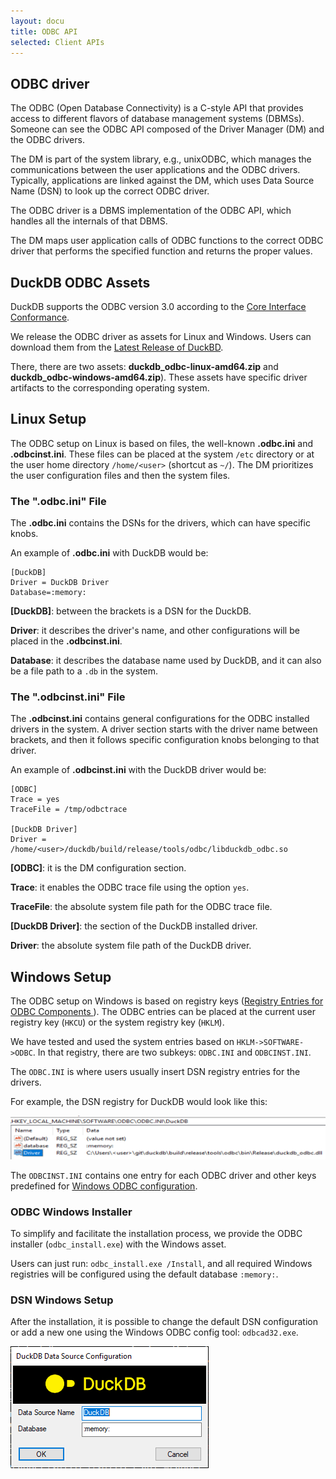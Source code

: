 ```yaml
---
layout: docu
title: ODBC API
selected: Client APIs
---
```

## ODBC driver
The ODBC (Open Database Connectivity) is a C-style API that provides access to different flavors of database management systems (DBMSs).
Someone can see the ODBC API composed of the Driver Manager (DM) and the ODBC drivers.

The DM is part of the system library, e.g., unixODBC, which manages the communications between the user applications and the ODBC drivers.
Typically, applications are linked against the DM, which uses Data Source Name (DSN) to look up the correct ODBC driver.
<!--- with dynamically linkage call the ODBC driver. -->

The ODBC driver is a DBMS implementation of the ODBC API, which handles all the internals of that DBMS.

The DM maps user application calls of ODBC functions to the correct ODBC driver that performs the specified function and returns the proper values.

## DuckDB ODBC Assets

DuckDB supports the ODBC version 3.0 according to the [Core Interface Conformance](https://docs.microsoft.com/en-us/sql/odbc/reference/develop-app/core-interface-conformance?view=sql-server-ver15). 

We release the ODBC driver as assets for Linux and Windows.
Users can download them from the [Latest Release of DuckBD](https://github.com/duckdb/duckdb/releases).

There, there are two assets: **duckdb\_odbc-linux-amd64.zip** and **duckdb\_odbc-windows-amd64.zip**).
These assets have specific driver artifacts to the corresponding operating system.

## Linux Setup
The ODBC setup on Linux is based on files, the well-known **.odbc.ini** and **.odbcinst.ini**.
These files can be placed at the system `/etc` directory or at the user home directory `/home/<user>` (shortcut as `~/`).
The DM prioritizes the user configuration files and then the system files.

### The ".odbc.ini" File

The **.odbc.ini** contains the DSNs for the drivers, which can have specific knobs.

An example of **.odbc.ini** with DuckDB would be:

```
[DuckDB]
Driver = DuckDB Driver
Database=:memory:
```

**[DuckDB]**: between the brackets is a DSN for the DuckDB.

**Driver**: it describes the driver's name, and other configurations will be placed in the **.odbcinst.ini**.

**Database**: it describes the database name used by DuckDB, and it can also be a file path to a `.db` in the system.

### The ".odbcinst.ini" File

The **.odbcinst.ini** contains general configurations for the ODBC installed drivers in the system.
A driver section starts with the driver name between brackets, and then it follows specific configuration knobs belonging to that driver.

An example of **.odbcinst.ini** with the DuckDB driver would be:

```
[ODBC]
Trace = yes
TraceFile = /tmp/odbctrace

[DuckDB Driver]
Driver = /home/<user>/duckdb/build/release/tools/odbc/libduckdb_odbc.so
```


**[ODBC]**: it is the DM configuration section.

**Trace**: it enables the ODBC trace file using the option `yes`.

**TraceFile**: the absolute system file path for the ODBC trace file.


**[DuckDB Driver]**: the section of the DuckDB installed driver.

**Driver**: the absolute system file path of the DuckDB driver. 



## Windows Setup
The ODBC setup on Windows is based on registry keys ([Registry Entries for ODBC Components
](https://docs.microsoft.com/en-us/sql/odbc/reference/install/registry-entries-for-odbc-components?view=sql-server-ver15)).
The ODBC entries can be placed at the current user registry key (`HKCU`) or the system registry key (`HKLM`).

We have tested and used the system entries based on `HKLM->SOFTWARE->ODBC`.
In that registry, there are two subkeys: `ODBC.INI` and `ODBCINST.INI`.

The `ODBC.INI` is where users usually insert DSN registry entries for the drivers.

For example, the DSN registry for DuckDB would look like this:

![`HKLM->SOFTWARE->ODBC->ODBC.INI->DuckDB`](/images/blog/odbc/odbc_ini-registry-entry.png)


The `ODBCINST.INI` contains one entry for each ODBC driver and other keys predefined for [Windows ODBC configuration](https://docs.microsoft.com/en-us/sql/odbc/reference/install/registry-entries-for-odbc-components?view=sql-server-ver15).

### ODBC Windows Installer

To simplify and facilitate the installation process, we provide the ODBC installer (`odbc_install.exe`) with the Windows asset.

Users can just run: `odbc_install.exe /Install`, and all required Windows registries will be configured using the default database `:memory:`.


### DSN Windows Setup

After the installation, it is possible to change the default DSN configuration or add a new one using the Windows ODBC config tool: `odbcad32.exe`.

![DuckDB Windows DSN Setup](/images/blog/odbc/windows_DSN_setup.png)
